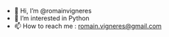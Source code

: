 - 👋 Hi, I’m @romainvigneres
- 👀 I’m interested in Python
- 📫 How to reach me : romain.vigneres@gmail.com

<!---
romainvigneres/romainvigneres is a ✨ special ✨ repository because its `README.md` (this file) appears on your GitHub profile.
You can click the Preview link to take a look at your changes.
--->
